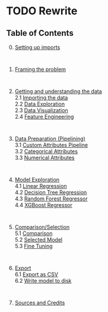 # TODO Rewrite
## Table of Contents
0. [Setting up imports](#imports) <pre>

1. [Framing the problem](#framing) <pre>

2. [Getting and understanding the data](#data-gather) <br/>
    2.1 [Importing the data](#data-import)<br/>
    2.2 [Data Exploration](#data-explore)<br/>
    2.3 [Data Visualization](#data-visualize) <br/>
    2.4 [Feature Engineering](#data-engineering) <pre>

3. [Data Preparation (Pipelining)](#pipelining) <br/>
    3.1 [Custom Attributes Pipeline](#idk) <br/>
    3.2 [Categorical Attributes](#idk) <br/>
    3.3 [Numerical Attributes](#idk) <pre>


4. [Model Exploration](#models) <br/>
    4.1 [Linear Regression](#linreg) <br/>
    4.2 [Decision Tree Regression](#dtreg) <br/>
    4.3 [Random Forest Regressor](#rfg) <br/>
    4.4 [XGBoost Regressor](#xgb) <pre>

5. [Comparison/Selection](#presentation)<br/>
    5.1 [Comparison](#compare) <br/>
    5.2 [Selected Model](#selected) <br/>
    5.3 [Fine Tuning](#tuning) <pre>

6. [Export](#export) <br/>
    6.1 [Export as CSV](#csv) <br/>
    6.2 [Write model to disk](#writedisk) <pre>

7. [Sources and Credits](#creds)